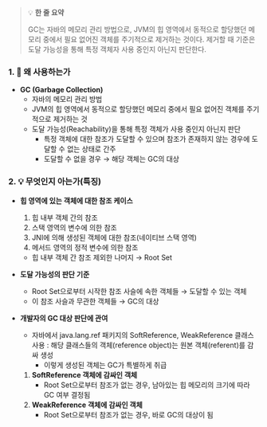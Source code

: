 > 💡 **한 줄 요약**
>
> GC는 자바의 메모리 관리 방법으로, JVM의 힙 영역에서 동적으로 할당했던 메모리 중에서 필요 없어진 객체를 주기적으로 제거하는 것이다. 제거할 때 기준은 도달 가능성을 통해 특정 객체자 사용 중인지 아닌지 판단한다.

### 1. 🤔 왜 사용하는가

- **GC (Garbage Collection)**
  - 자바의 메모리 관리 방법
  - JVM의 힙 영역에서 동적으로 할당했던 메모리 중에서 필요 없어진 객체를 주기적으로 제거하는 것
  - 도달 가능성(Reachability)을 통해 특정 객체가 사용 중인지 아닌지 판단
    - 특정 객체에 대한 참조가 도달할 수 있으며
      참조가 존재하지 않는 경우에 도달할 수 없는 상태로 간주
    - 도달할 수 없을 경우 → 해당 객체는 GC의 대상

### 2. 💡 무엇인지 아는가(특징)

- **힙 영역에 있는 객체에 대한 참조 케이스**

  1. 힙 내부 객체 간의 참조
  2. 스택 영역의 변수에 의한 참조
  3. JNI에 의해 생성된 객체에 대한 참조(네이티브 스택 영역)
  4. 메서드 영역의 정적 변수에 의한 참조

  - 힙 내부 객체 간 참조 제외한 나머지 → Root Set

- **도달 가능성의 판단 기준**

  - Root Set으로부터 시작한 참조 사슬에 속한 객체들 → 도달할 수 있는 객체
  - 이 참조 사슬과 무관한 객체들 → GC의 대상

- **개발자의 GC 대상 판단에 관여**
  - 자바에서 java.lang.ref 패키지의 SoftReference, WeakReference 클래스 사용
    : 해당 클래스들의 객체(reference object)는 원본 객체(referent)를 감싸 생성
    - 이렇게 생성된 객체는 GC가 특별하게 취급
  1. **SoftReference 객체에 감싸인 객체**
     - Root Set으로부터 참조가 없는 경우,
       남아있는 힙 메모리의 크기에 따라 GC 여부 결정됨
  2. **WeakReference 객체에 감싸인 객체**
     - Root Set으로부터 참조가 없는 경우, 바로 GC의 대상이 됨
